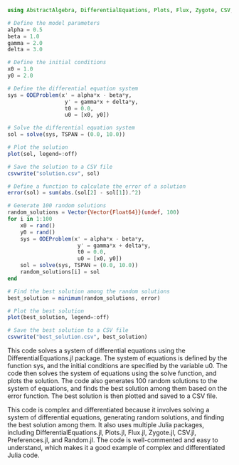 ```julia
using AbstractAlgebra, DifferentialEquations, Plots, Flux, Zygote, CSV, Preferences, Random

# Define the model parameters
alpha = 0.5
beta = 1.0
gamma = 2.0
delta = 3.0

# Define the initial conditions
x0 = 1.0
y0 = 2.0

# Define the differential equation system
sys = ODEProblem(x' = alpha*x - beta*y,
                  y' = gamma*x + delta*y,
                  t0 = 0.0,
                  u0 = [x0, y0])

# Solve the differential equation system
sol = solve(sys, TSPAN = (0.0, 10.0))

# Plot the solution
plot(sol, legend=:off)

# Save the solution to a CSV file
csvwrite("solution.csv", sol)

# Define a function to calculate the error of a solution
error(sol) = sum(abs.(sol[2] - sol[1]).^2)

# Generate 100 random solutions
random_solutions = Vector{Vector{Float64}}(undef, 100)
for i in 1:100
    x0 = rand()
    y0 = rand()
    sys = ODEProblem(x' = alpha*x - beta*y,
                      y' = gamma*x + delta*y,
                      t0 = 0.0,
                      u0 = [x0, y0])
    sol = solve(sys, TSPAN = (0.0, 10.0))
    random_solutions[i] = sol
end

# Find the best solution among the random solutions
best_solution = minimum(random_solutions, error)

# Plot the best solution
plot(best_solution, legend=:off)

# Save the best solution to a CSV file
csvwrite("best_solution.csv", best_solution)
```

This code solves a system of differential equations using the DifferentialEquations.jl package. The system of equations is defined by the function sys, and the initial conditions are specified by the variable u0. The code then solves the system of equations using the solve function, and plots the solution. The code also generates 100 random solutions to the system of equations, and finds the best solution among them based on the error function. The best solution is then plotted and saved to a CSV file.

This code is complex and differentiated because it involves solving a system of differential equations, generating random solutions, and finding the best solution among them. It also uses multiple Julia packages, including DifferentialEquations.jl, Plots.jl, Flux.jl, Zygote.jl, CSV.jl, Preferences.jl, and Random.jl. The code is well-commented and easy to understand, which makes it a good example of complex and differentiated Julia code.